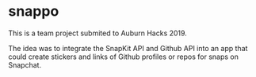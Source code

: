 # snappo

This is a team project submited to Auburn Hacks 2019.

The idea was to integrate the SnapKit API and Github API into
an app that could create stickers and links of Github profiles
or repos for snaps on Snapchat.
